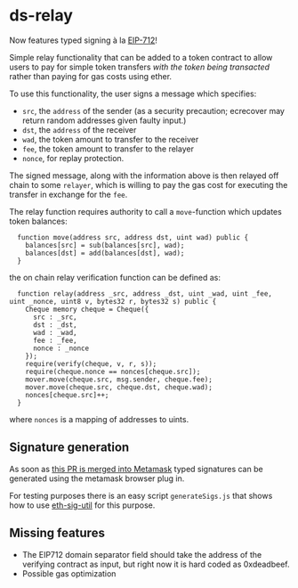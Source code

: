 # ds-relay
Now features typed signing à la [EIP-712](https://github.com/ethereum/EIPs/blob/master/EIPS/eip-712.md)!

Simple relay functionality that can be added to a token contract to allow users to pay for simple token transfers _with the token being transacted_ rather than paying for gas costs using ether.

To use this functionality, the user signs a message which specifies:

* `src`, the `address` of the sender (as a security precaution; ecrecover may return random addresses given faulty input.)
* `dst`, the `address` of the receiver
* `wad`, the token amount to transfer to the receiver
* `fee`, the token amount to transfer to the relayer
* `nonce`, for replay protection.

The signed message, along with the information above is then relayed off chain to some `relayer`,
which is willing to pay the gas cost for executing the transfer in exchange for the `fee`.

The relay function requires authority to call a `move`-function which updates token balances:
```
  function move(address src, address dst, uint wad) public {
    balances[src] = sub(balances[src], wad);
    balances[dst] = add(balances[dst], wad);
  }

```
the on chain relay verification function can be defined as:
```
  function relay(address _src, address _dst, uint _wad, uint _fee, uint _nonce, uint8 v, bytes32 r, bytes32 s) public {
    Cheque memory cheque = Cheque({
      src : _src,
      dst : _dst,
      wad : _wad,
      fee : _fee,
      nonce : _nonce
    });
    require(verify(cheque, v, r, s));
    require(cheque.nonce == nonces[cheque.src]);
    mover.move(cheque.src, msg.sender, cheque.fee);
    mover.move(cheque.src, cheque.dst, cheque.wad);
    nonces[cheque.src]++;
  }
```
where `nonces` is a mapping of addresses to uints.

## Signature generation
As soon as [this PR is merged into Metamask](https://github.com/MetaMask/metamask-extension/pull/4803#issuecomment-407828165) typed signatures can be generated using the metamask browser plug in. 

For testing purposes there is an easy script `generateSigs.js` that shows how to use [eth-sig-util](https://github.com/MetaMask/eth-sig-util) for this purpose.

## Missing features
- The EIP712 domain separator field should take the address of the verifying contract as input, but right now it is hard coded as 0xdeadbeef.
- Possible gas optimization

